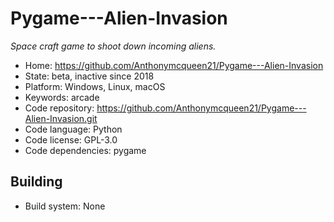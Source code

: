 # Pygame---Alien-Invasion

_Space craft game to shoot down incoming aliens._

- Home: https://github.com/Anthonymcqueen21/Pygame---Alien-Invasion
- State: beta, inactive since 2018
- Platform: Windows, Linux, macOS
- Keywords: arcade
- Code repository: https://github.com/Anthonymcqueen21/Pygame---Alien-Invasion.git
- Code language: Python
- Code license: GPL-3.0
- Code dependencies: pygame

## Building

- Build system: None
